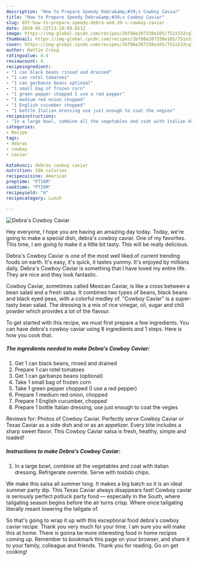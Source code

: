 ```yaml
---
description: "How to Prepare Speedy Debra&amp;#39;s Cowboy Caviar"
title: "How to Prepare Speedy Debra&amp;#39;s Cowboy Caviar"
slug: 657-how-to-prepare-speedy-debra-and-39-s-cowboy-caviar
date: 2020-05-22T13:18:09.651Z
image: https://img-global.cpcdn.com/recipes/2bf86e207338e105/751x532cq70/debras-cowboy-caviar-recipe-main-photo.jpg
thumbnail: https://img-global.cpcdn.com/recipes/2bf86e207338e105/751x532cq70/debras-cowboy-caviar-recipe-main-photo.jpg
cover: https://img-global.cpcdn.com/recipes/2bf86e207338e105/751x532cq70/debras-cowboy-caviar-recipe-main-photo.jpg
author: Hattie Craig
ratingvalue: 4.4
reviewcount: 4
recipeingredient:
- "1 can black beans rinsed and drained"
- "1 can rotel tomatoes"
- "1 can garbanzo beans optional"
- "1 small bag of frozen corn"
- "1 green pepper chopped I use a red pepper"
- "1 medium red onion chopped"
- "1 English cucumber chopped"
- "1 bottle Italian dressing use just enough to coat the vegies"
recipeinstructions:
- "In a large bowl, combine all the vegetables and coat with italian dressing. Refrigerate overnite. Serve with tostido chips."
categories:
- Recipe
tags:
- debras
- cowboy
- caviar

katakunci: debras cowboy caviar 
nutrition: 288 calories
recipecuisine: American
preptime: "PT16M"
cooktime: "PT35M"
recipeyield: "4"
recipecategory: Lunch

---
```



![Debra&#39;s Cowboy Caviar](https://img-global.cpcdn.com/recipes/2bf86e207338e105/751x532cq70/debras-cowboy-caviar-recipe-main-photo.jpg)

Hey everyone, I hope you are having an amazing day today. Today, we're going to make a special dish, debra&#39;s cowboy caviar. One of my favorites. This time, I am going to make it a little bit tasty. This will be really delicious.

Debra&#39;s Cowboy Caviar is one of the most well liked of current trending foods on earth. It's easy, it's quick, it tastes yummy. It's enjoyed by millions daily. Debra&#39;s Cowboy Caviar is something that I have loved my entire life. They are nice and they look fantastic.

Cowboy Caviar, sometimes called Mexican Caviar, is like a cross between a bean salad and a fresh salsa. It combines two types of beans, black beans and black eyed peas, with a colorful medley of. &#34;Cowboy Caviar&#34; is a super-tasty bean salad. The dressing is a mix of rice vinegar, oil, sugar and chili powder which provides a lot of the flavour.


To get started with this recipe, we must first prepare a few ingredients. You can have debra&#39;s cowboy caviar using 8 ingredients and 1 steps. Here is how you cook that.

<!--inarticleads1-->

##### The ingredients needed to make Debra&#39;s Cowboy Caviar:

1. Get 1 can black beans, rinsed and drained
1. Prepare 1 can rotel tomatoes
1. Get 1 can garbanzo beans (optional)
1. Take 1 small bag of frozen corn
1. Take 1 green pepper chopped (I use a red pepper)
1. Prepare 1 medium red onion, chopped
1. Prepare 1 English cucumber, chopped
1. Prepare 1 bottle Italian dressing, use just enough to coat the vegies


Reviews for: Photos of Cowboy Caviar. Perfectly serve Cowboy Caviar or Texas Caviar as a side dish and or as an appetizer. Every bite includes a sharp sweet flavor. This Cowboy Caviar salsa is fresh, healthy, simple and loaded! 

<!--inarticleads2-->

##### Instructions to make Debra&#39;s Cowboy Caviar:

1. In a large bowl, combine all the vegetables and coat with italian dressing. Refrigerate overnite. Serve with tostido chips.


We make this salsa all summer long. It makes a big batch so it is an ideal summer party dip. This Texas Caviar always disappears fast! Cowboy caviar is seriously perfect potluck party food — especially in the South, where tailgating season begins before the air turns crisp. Where once tailgating literally meant lowering the tailgate of. 

So that's going to wrap it up with this exceptional food debra&#39;s cowboy caviar recipe. Thank you very much for your time. I am sure you will make this at home. There is gonna be more interesting food in home recipes coming up. Remember to bookmark this page on your browser, and share it to your family, colleague and friends. Thank you for reading. Go on get cooking!
